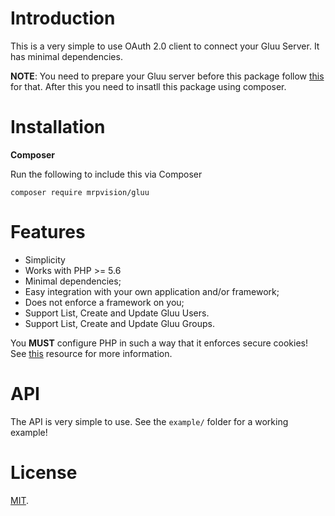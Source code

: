 # Introduction
This is a very simple to use OAuth 2.0 client to connect your Gluu Server. It has minimal dependencies.

**NOTE**: You need to prepare your Gluu server before this package follow [this](https://www.gluu.org/docs/ce/user-management/scim2) for that. After this you need to insatll this package using composer.

# Installation

**Composer**

Run the following to include this via Composer

```shell
composer require mrpvision/gluu
```

# Features

* Simplicity
* Works with PHP >= 5.6
* Minimal dependencies;
* Easy integration with your own application and/or framework;
* Does not enforce a framework on you;
* Support List, Create and Update Gluu Users.
* Support List, Create and Update Gluu Groups.

You **MUST** configure PHP in such a way that it enforces secure cookies! 
See 
[this](https://paragonie.com/blog/2015/04/fast-track-safe-and-secure-php-sessions) 
resource for more information.

# API

The API is very simple to use. See the `example/` folder for a working example!


# License

[MIT](LICENSE).
